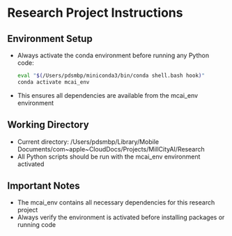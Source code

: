 # Research Project Instructions

## Environment Setup
- Always activate the conda environment before running any Python code:
  ```bash
  eval "$(/Users/pdsmbp/miniconda3/bin/conda shell.bash hook)"
  conda activate mcai_env
  ```
- This ensures all dependencies are available from the mcai_env environment

## Working Directory
- Current directory: /Users/pdsmbp/Library/Mobile Documents/com~apple~CloudDocs/Projects/MillCityAI/Research
- All Python scripts should be run with the mcai_env environment activated

## Important Notes
- The mcai_env contains all necessary dependencies for this research project
- Always verify the environment is activated before installing packages or running code
